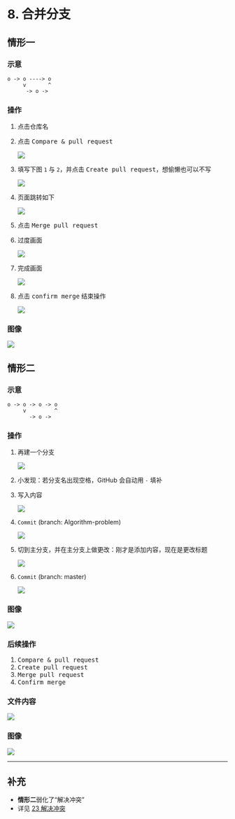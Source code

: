 # 8. 合并分支

## 情形一

### 示意

```
o -> o ----> o
     v       ^
      -> o ->
```

### 操作

1. 点击仓库名
2. 点击 <kbd>Compare & pull request</kbd>

    ![](./imgs/08-01_compare&pull_request.png)

3. 填写下图 `1` 与 `2`，并点击 <kbd>Create pull request</kbd>，想偷懒也可以不写

    ![](./imgs/08-02_create_pull_request.png)

4. 页面跳转如下

    ![](./imgs/08-03_merge_pull_request1.png)

5. 点击 <kbd>Merge pull request</kbd>
6. 过度画面

    ![](./imgs/08-04_merge_pull_request2.png)

7. 完成画面

    ![](./imgs/08-05_confirm_merge.png)

8. 点击 <kbd>confirm merge</kbd> 结束操作

    ![](./imgs/08-06_after_confirm_merge.png)

### 图像

![](./imgs/08-07_history_graphic.png)

## 情形二

### 示意

```
o -> o -> o -> o
     v         ^
       -> o ->
```

### 操作

1. 再建一个分支

    ![](./imgs/08-08_create_new_branch.png)

2. 小发现：若分支名出现空格，GitHub 会自动用 `-` 填补
3. 写入内容

    ![](./imgs/08-09_add_a_few_words_fourth.png)

4. `Commit` (branch: Algorithm-problem)

    ![](./imgs/08-10_commit_changes.png)

5. 切到主分支，并在主分支上做更改：刚才是添加内容，现在是更改标题

    ![](./imgs/08-11_change_words.png)

6. `Commit` (branch: master)

    ![](./imgs/08-12_commit_again.png)

### 图像

![](./imgs/08-13_history_graphic.png)

### 后续操作

1. <kbd>Compare & pull request</kbd>
2. <kbd>Create pull request</kbd>
3. <kbd>Merge pull request</kbd>
4. <kbd>Confirm merge</kbd>

### 文件内容

![](./imgs/08-14_master_effect.png)
 
### 图像

![](./imgs/08-15_history_graphic.png)

***

## 补充

- **情形二**弱化了“解决冲突”
- 详见 <a href="https://yorkfish.github.io/blogs/git/gitbash/23-conflict-resolution/" target="_blank">23 解决冲突</a>
